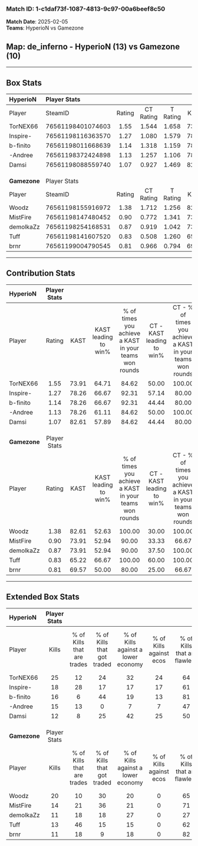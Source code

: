 ### Match ID: 1-c1daf73f-1087-4813-9c97-00a6beef8c50  
**Match Date**: 2025-02-05  
**Teams**: HyperioN vs Gamezone  

## **Map**: de_inferno - HyperioN (13) vs Gamezone (10)  
---  

## Box Stats  

| **HyperioN** | Player Stats      |        |           |          |       |       |       |         |        |      |     |
| :- | :- | :-: | :-: | :-: | :-: | :-: | :-: | :-: | :-: | :-: | :-: |
| Player       | SteamID           | Rating | CT Rating | T Rating | KAST  |  ADR  | Kills | Assists | Deaths | K/D  | HS% |
| TorNEX66     | 76561198401074603 |  1.55  |   1.544   |  1.658   | 73.91 | 111.9 |  25   |    5    |   16   | 1.56 | 68  |
| Inspire-     | 76561198116363570 |  1.27  |   1.080   |  1.579   | 78.26 | 69.7  |  18   |    4    |   12   | 1.50 | 55  |
| b-finito     | 76561198011668639 |  1.14  |   1.318   |  1.159   | 78.26 | 67.4  |  16   |    4    |   14   | 1.14 | 56  |
| -Andree      | 76561198372424898 |  1.13  |   1.257   |  1.106   | 78.26 | 73.0  |  15   |    6    |   14   | 1.07 | 66  |
| Damsi        | 76561198088559740 |  1.07  |   0.927   |  1.469   | 82.61 | 73.7  |  12   |   10    |   14   | 0.86 | 50  |
|              |                   |        |           |          |       |       |       |         |        |      |     |
|              |                   |        |           |          |       |       |       |         |        |      |     |
|              |                   |        |           |          |       |       |       |         |        |      |     |
| **Gamezone** | Player Stats      |        |           |          |       |       |       |         |        |      |     |
| Player       | SteamID           | Rating | CT Rating | T Rating | KAST  |  ADR  | Kills | Assists | Deaths | K/D  | HS% |
| Woodz        | 76561198155916972 |  1.38  |   1.712   |  1.256   | 82.61 | 81.9  |  20   |    6    |   14   | 1.43 | 50  |
| MistFire     | 76561198147480452 |  0.90  |   0.772   |  1.341   | 73.91 | 69.8  |  14   |    3    |   20   | 0.70 | 64  |
| demolkaZz    | 76561198254168531 |  0.87  |   0.919   |  1.042   | 73.91 | 79.1  |  11   |    9    |   19   | 0.58 | 54  |
| Tuff         | 76561198141607520 |  0.83  |   0.508   |  1.260   | 65.22 | 48.1  |  13   |    5    |   16   | 0.81 | 53  |
| brnr         | 76561199004790545 |  0.81  |   0.966   |  0.794   | 69.57 | 67.4  |  11   |    6    |   18   | 0.61 | 54  |
---  

## Contribution Stats  

| **HyperioN** | Player Stats |       |                      |                                                        |                           |                                                             |                          |                                                            |
| :- | :-: | :-: | :-: | :-: | :-: | :-: | :-: | :-: |
| Player       |    Rating    | KAST  | KAST leading to win% | % of times you achieve a KAST in your teams won rounds | CT - KAST leading to win% | CT - % of times you achieve a KAST in your teams won rounds | T - KAST leading to win% | T - % of times you achieve a KAST in your teams won rounds |
| TorNEX66     |     1.55     | 73.91 |        64.71         |                         84.62                          |           50.00           |                           100.00                            |          85.71           |                           75.00                            |
| Inspire-     |     1.27     | 78.26 |        66.67         |                         92.31                          |           57.14           |                            80.00                            |          72.73           |                           100.00                           |
| b-finito     |     1.14     | 78.26 |        66.67         |                         92.31                          |           44.44           |                            80.00                            |          88.89           |                           100.00                           |
| -Andree      |     1.13     | 78.26 |        61.11         |                         84.62                          |           50.00           |                           100.00                            |          75.00           |                           75.00                            |
| Damsi        |     1.07     | 82.61 |        57.89         |                         84.62                          |           44.44           |                            80.00                            |          70.00           |                           87.50                            |
|              |              |       |                      |                                                        |                           |                                                             |                          |                                                            |
|              |              |       |                      |                                                        |                           |                                                             |                          |                                                            |
|              |              |       |                      |                                                        |                           |                                                             |                          |                                                            |
| **Gamezone** | Player Stats |       |                      |                                                        |                           |                                                             |                          |                                                            |
| Player       |    Rating    | KAST  | KAST leading to win% | % of times you achieve a KAST in your teams won rounds | CT - KAST leading to win% | CT - % of times you achieve a KAST in your teams won rounds | T - KAST leading to win% | T - % of times you achieve a KAST in your teams won rounds |
| Woodz        |     1.38     | 82.61 |        52.63         |                         100.00                         |           30.00           |                           100.00                            |          77.78           |                           100.00                           |
| MistFire     |     0.90     | 73.91 |        52.94         |                         90.00                          |           33.33           |                            66.67                            |          63.64           |                           100.00                           |
| demolkaZz    |     0.87     | 73.91 |        52.94         |                         90.00                          |           37.50           |                           100.00                            |          66.67           |                           85.71                            |
| Tuff         |     0.83     | 65.22 |        66.67         |                         100.00                         |           60.00           |                           100.00                            |          70.00           |                           100.00                           |
| brnr         |     0.81     | 69.57 |        50.00         |                         80.00                          |           25.00           |                            66.67                            |          75.00           |                           85.71                            |
---  

## Extended Box Stats  

| **HyperioN** | Player Stats |                            |                            |                                    |                         |                              |                                 |        |                             |                                     |                          |                               |                            |
| :- | :-: | :-: | :-: | :-: | :-: | :-: | :-: | :-: | :-: | :-: | :-: | :-: | :-: |
| Player       |    Kills     | % of Kills that are trades | % of Kills that got traded | % of Kills against a lower economy | % of Kills against ecos | % of Kills that are flawless | % of Kills that are close duels | Deaths | % of Deaths that get traded | % of Deaths against a lower economy | % of Deaths against ecos | % of Deaths that are flawless | % of Deaths that are close |
| TorNEX66     |      25      |             12             |             24             |                 32                 |           24            |              64              |                8                |   16   |             13              |                 19                  |            13            |              63               |             0              |
| Inspire-     |      18      |             28             |             17             |                 17                 |           17            |              61              |                0                |   12   |             17              |                  0                  |            0             |              67               |             0              |
| b-finito     |      16      |             6              |             44             |                 19                 |           13            |              81              |                0                |   14   |             29              |                  0                  |            0             |              71               |             7              |
| -Andree      |      15      |             13             |             0              |                 7                  |            7            |              47              |                7                |   14   |             21              |                  7                  |            0             |              57               |             14             |
| Damsi        |      12      |             8              |             25             |                 42                 |           25            |              50              |                0                |   14   |             36              |                  7                  |            7             |              50               |             21             |
|              |              |                            |                            |                                    |                         |                              |                                 |        |                             |                                     |                          |                               |                            |
|              |              |                            |                            |                                    |                         |                              |                                 |        |                             |                                     |                          |                               |                            |
|              |              |                            |                            |                                    |                         |                              |                                 |        |                             |                                     |                          |                               |                            |
| **Gamezone** | Player Stats |                            |                            |                                    |                         |                              |                                 |        |                             |                                     |                          |                               |                            |
| Player       |    Kills     | % of Kills that are trades | % of Kills that got traded | % of Kills against a lower economy | % of Kills against ecos | % of Kills that are flawless | % of Kills that are close duels | Deaths | % of Deaths that get traded | % of Deaths against a lower economy | % of Deaths against ecos | % of Deaths that are flawless | % of Deaths that are close |
| Woodz        |      20      |             10             |             30             |                 20                 |            0            |              65              |                5                |   14   |             29              |                 14                  |            0             |              86               |             0              |
| MistFire     |      14      |             21             |             36             |                 21                 |            0            |              71              |               29                |   20   |             20              |                 15                  |            0             |              55               |             0              |
| demolkaZz    |      11      |             18             |             18             |                 27                 |            0            |              27              |                9                |   19   |             26              |                 16                  |            0             |              53               |             5              |
| Tuff         |      13      |             46             |             15             |                 15                 |            0            |              62              |                0                |   16   |             19              |                 13                  |            0             |              75               |             0              |
| brnr         |      11      |             18             |             9              |                 18                 |            0            |              82              |                0                |   18   |             17              |                 17                  |            0             |              50               |             11             |
